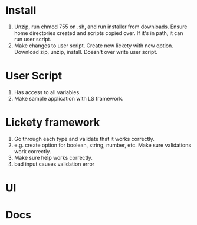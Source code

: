 # Install

 1. Unzip, run chmod 755 on .sh, and run installer from downloads. Ensure home directories created and scripts copied over. If it's in path, it can run user script.
 2. Make changes to user script. Create new lickety with new option. Download zip, unzip, install. Doesn't over write user script.
 
# User Script

 1. Has access to all variables.
 2. Make sample application with LS framework.

# Lickety framework
 1. Go through each type and validate that it works correctly.
 2. e.g. create option for boolean, string, number, etc. Make sure validations work correctly.
 3. Make sure help works correctly.
 4. bad input causes validation error

# UI

# Docs

